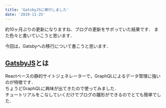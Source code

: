 ```yaml
---
title: 'GatsbyJSに移行しました'
date: '2019-11-25'
---
```


約10ヶ月ぶりの更新になりますね．ブログの更新をサボっていた結果です．
また色々と書いていこうと思います．

今回は，Gatsbyへの移行について書こうと思います．

## [GatsbyJS](https://www.gatsbyjs.org/)とは

Reactベースの静的サイトジェネレーターで，GraphQLによるデータ管理に強いのが特徴です．  
ちょうどGraphQLに興味が出てきたので使ってみました．  
チュートリアルをこなしていくだけでブログの雛形ができるのでとても簡単でした．  
